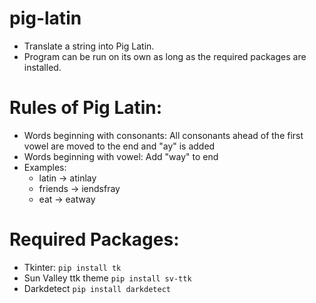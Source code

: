 # pig-latin
* Translate a string into Pig Latin.
* Program can be run on its own as long as the required packages are installed.

# Rules of Pig Latin:
* Words beginning with consonants: All consonants ahead of the first vowel are moved to the end and "ay" is added
* Words beginning with vowel: Add "way" to end
* Examples:
    * latin -> atinlay
    * friends -> iendsfray
    * eat -> eatway

# Required Packages:
* Tkinter: `` pip install tk ``
* Sun Valley ttk theme `` pip install sv-ttk ``
* Darkdetect `` pip install darkdetect ``